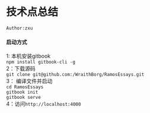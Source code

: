 # 技术点总结
`Author:zxu`  
#### 启动方式
1: 本机安装gitbook  
`npm install gitbook-cli -g`  
2：下载源码  
`git clone git@github.com:/WraithBorg/RamosEssays.git`  
3： 编译文件并启动  
`cd RamosEssays`  
`gitbook init`  
`gitbook serve`  
4：访问`http://localhost:4000`  
